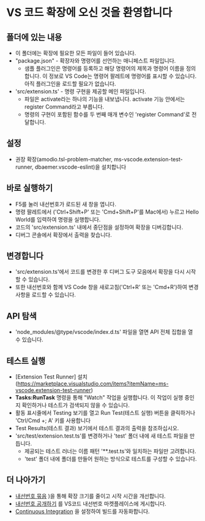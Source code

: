 # VS 코드 확장에 오신 것을 환영합니다

## 폴더에 있는 내용

- 이 폴더에는 확장에 필요한 모든 파일이 들어 있습니다.
- "package.json" - 확장자와 명령어를 선언하는 매니페스트 파일입니다.
  - 샘플 플러그인은 명령어를 등록하고 해당 명령어의 제목과 명령어 이름을 정의합니다. 이 정보로 VS Code는 명령어 팔레트에 명령어를 표시할 수 있습니다. 아직 플러그인을 로드할 필요가 없습니다.
- 'src/extension.ts' - 명령 구현을 제공할 메인 파일입니다.
  - 파일은 activate라는 하나의 기능을 내보냅니다. activate 기능 안에서는 register Command라고 부릅니다.
  - 명령의 구현이 포함된 함수를 두 번째 매개 변수인 'register Command'로 전달합니다.

## 설정

- 권장 확장(amodio.tsl-problem-matcher, ms-vscode.extension-test-runner, dbaemer.vscode-eslint)을 설치합니다

## 바로 실행하기

- F5를 눌러 내선번호가 로드된 새 창을 엽니다.
- 명령 팔레트에서 ('Ctrl+Shift+P' 또는 'Cmd+Shift+P'를 Mac에서) 누르고 Hello World를 입력하여 명령을 실행합니다.
- 코드의 'src/extension.ts' 내에서 중단점을 설정하여 확장을 디버깅합니다.
- 디버그 콘솔에서 확장에서 출력을 찾습니다.

## 변경합니다

- 'src/extension.ts'에서 코드를 변경한 후 디버그 도구 모음에서 확장을 다시 시작할 수 있습니다.
- 또한 내선번호와 함께 VS Code 창을 새로고침('Ctrl+R' 또는 'Cmd+R')하여 변경사항을 로드할 수 있습니다.

## API 탐색

- 'node_modules/@type/vscode/index.d.ts' 파일을 열면 API 전체 집합을 열 수 있습니다.

## 테스트 실행

- [Extension Test Runner] 설치(https://marketplace.visualstudio.com/items?itemName=ms-vscode.extension-test-runner)
- **Tasks:RunTask** 명령을 통해 "Watch" 작업을 실행합니다. 이 작업이 실행 중인지 확인하거나 테스트가 검색되지 않을 수 있습니다.
- 활동 표시줄에서 Testing 보기를 열고 Run Test(테스트 실행) 버튼을 클릭하거나 'Ctrl/Cmd +; A' 키를 사용합니다
- Test Results(테스트 결과) 보기에서 테스트 결과의 출력을 참조하십시오.
- 'src/test/extension.test.ts'를 변경하거나 'test' 폴더 내에 새 테스트 파일을 만듭니다.
  - 제공되는 테스트 러너는 이름 패턴 '\*\*.test.ts'와 일치하는 파일만 고려합니다.
  - 'test' 폴더 내에 폴더를 만들어 원하는 방식으로 테스트를 구성할 수 있습니다.

## 더 나아가기

- [내선번호 묶음](https://code.visualstudio.com/api/working-with-extensions/bundling-extension) )을 통해 확장 크기를 줄이고 시작 시간을 개선합니다.
- [내선번호 공개하기](https://code.visualstudio.com/api/working-with-extensions/publishing-extension) 를 VS코드 내선번호 마켓플레이스에 게시합니다.
- [Continuous Integration](https://code.visualstudio.com/api/working-with-extensions/continuous-integration) 을 설정하여 빌드를 자동화합니다.
